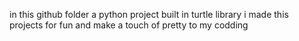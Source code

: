 in this github folder a python project built in turtle library 
i made this projects for fun and make a touch of pretty to my codding 
